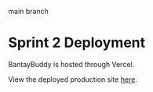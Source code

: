 main branch

# Sprint 2 Deployment

BantayBuddy is hosted through Vercel.

View the deployed production site [here](https://bantaybuddy.vercel.app).